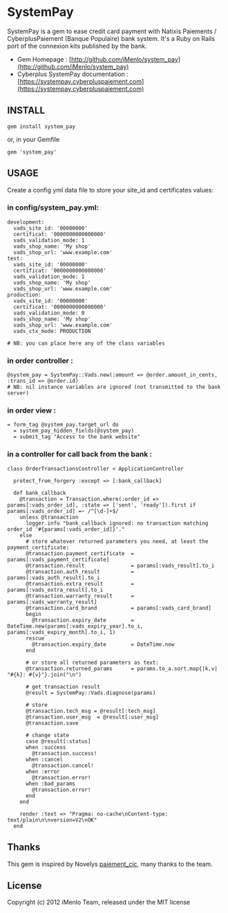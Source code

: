 # SystemPay

SystemPay is a gem to ease credit card payment with Natixis Paiements / CyberplusPaiement (Banque Populaire) bank system. It's a Ruby on Rails port of the connexion kits published by the bank.

* Gem Homepage : [http://github.com/iMenlo/system_pay](http://github.com/iMenlo/system_pay)
* Cyberplus SystemPay documentation : [https://systempay.cyberpluspaiement.com](https://systempay.cyberpluspaiement.com)

## INSTALL

    gem install system_pay

or, in your Gemfile

    gem 'system_pay'

## USAGE

   Create a config yml data file to store your site_id and certificates values:

### in config/system_pay.yml:

    development:
      vads_site_id: '00000000'
      certificat: '0000000000000000'
      vads_validation_mode: 1
      vads_shop_name: 'My shop'
      vads_shop_url: 'www.example.com'
    test:
      vads_site_id: '00000000'
      certificat: '0000000000000000'
      vads_validation_mode: 1
      vads_shop_name: 'My shop'
      vads_shop_url: 'www.example.com'
    production:
      vads_site_id: '00000000'
      certificat: '0000000000000000'
      vads_validation_mode: 0
      vads_shop_name: 'My shop'
      vads_shop_url: 'www.example.com'
      vads_ctx_mode: PRODUCTION

    # NB: you can place here any of the class variables

### in order controller :

    @system_pay = SystemPay::Vads.new(:amount => @order.amount_in_cents, :trans_id => @order.id)
    # NB: nil instance variables are ignored (not transmitted to the bank server)

### in order view :

    = form_tag @system_pay.target_url do
      = system_pay_hidden_fields(@system_pay)
      = submit_tag "Access to the bank website"

### in a controller for call back from the bank :

    class OrderTransactionsController < ApplicationController

      protect_from_forgery :except => [:bank_callback]

      def bank_callback
        @transaction = Transaction.where(:order_id => params[:vads_order_id], :state => ['sent', 'ready']).first if params[:vads_order_id] =~ /^[\d-]+$/
        unless @transaction
          logger.info "bank_callback ignored: no transaction matching order_id '#{params[:vads_order_id]}'."
        else
          # store whatever returned parameters you need, at least the payment_certificate:
          @transaction.payment_certificate  = params[:vads_payment_certificate]
          @transaction.result               = params[:vads_result].to_i
          @transaction.auth_result          = params[:vads_auth_result].to_i
          @transaction.extra_result         = params[:vads_extra_result].to_i
          @transaction.warranty_result      = params[:vads_warranty_result]
          @transaction.card_brand           = params[:vads_card_brand]
          begin
            @transaction.expiry_date        = DateTime.new(params[:vads_expiry_year].to_i, params[:vads_expiry_month].to_i, 1)
          rescue
            @transaction.expiry_date        = DateTime.now
          end

          # or store all returned parameters as text:
          @transaction.returned_params      = params.to_a.sort.map{|k,v| "#{k}: #{v}"}.join("\n")

          # get transaction result
          @result = SystemPay::Vads.diagnose(params)

          # store
          @transaction.tech_msg = @result[:tech_msg]
          @transaction.user_msg  = @result[:user_msg]
          @transaction.save

          # change state
          case @result[:status]
          when :success
            @transaction.success!
          when :cancel
            @transaction.cancel!
          when :error
            @transaction.error!
          when :bad_params
            @transaction.error!
          end
        end

        render :text => "Pragma: no-cache\nContent-type: text/plain\n\nversion=V2\nOK"
      end

## Thanks

This gem is inspired by Novelys [paiement_cic](http://github.com/novelys/paiementcic), many thanks to the team.

## License
Copyright (c) 2012 iMenlo Team, released under the MIT license
